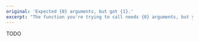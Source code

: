 ```yaml
---
original: 'Expected {0} arguments, but got {1}.'
excerpt: "The function you're trying to call needs {0} arguments, but you're passing {1}."
---
```


TODO
